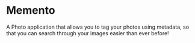# Memento
A Photo application that allows you to tag your photos using metadata, so that you can search through your images easier than ever before!
